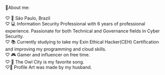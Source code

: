 <br>🌺About me:<br />
<br>♡ 📍 São Paulo, Brazil<br />
♡ 💻 Information Security Professional with 6 years of professional experience. Passionate for both Technical and Governance fields in Cyber Security.
<br>♡ 📚 Currently studying to take my Exin Ethical Hacker(CEH) Certification and improving my programming and cloud skills.<br />
♡ 🎮 Gamer and influencer on free time.
<br>♡ 🎵 The Owl City is my favorite song.<br />
♡🐇 Profile Art was made by my husband.
